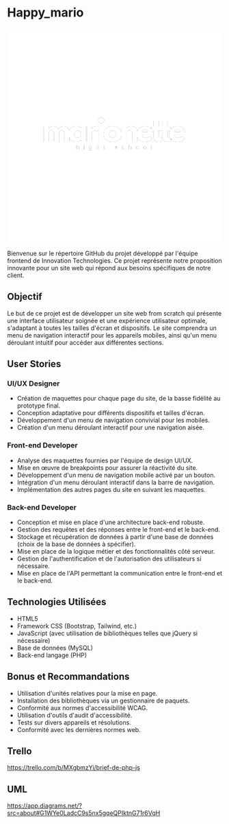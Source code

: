 # Happy_mario

![Logo de mon projet](assets\images\marionette2fv.png)

Bienvenue sur le répertoire GitHub du projet développé par l'équipe frontend de Innovation Technologies. Ce projet représente notre proposition innovante pour un site web qui répond aux besoins spécifiques de notre client.

## Objectif

Le but de ce projet est de développer un site web from scratch qui présente une interface utilisateur soignée et une expérience utilisateur optimale, s'adaptant à toutes les tailles d'écran et dispositifs. Le site comprendra un menu de navigation interactif pour les appareils mobiles, ainsi qu'un menu déroulant intuitif pour accéder aux différentes sections.

## User Stories

### UI/UX Designer

- Création de maquettes pour chaque page du site, de la basse fidélité au prototype final.
- Conception adaptative pour différents dispositifs et tailles d'écran.
- Développement d'un menu de navigation convivial pour les mobiles.
- Création d'un menu déroulant interactif pour une navigation aisée.

### Front-end Developer

- Analyse des maquettes fournies par l'équipe de design UI/UX.
- Mise en œuvre de breakpoints pour assurer la réactivité du site.
- Développement d'un menu de navigation mobile activé par un bouton.
- Intégration d'un menu déroulant interactif dans la barre de navigation.
- Implémentation des autres pages du site en suivant les maquettes.

### Back-end Developer

- Conception et mise en place d'une architecture back-end robuste.
- Gestion des requêtes et des réponses entre le front-end et le back-end.
- Stockage et récupération de données à partir d'une base de données (choix de la base de données à spécifier).
- Mise en place de la logique métier et des fonctionnalités côté serveur.
- Gestion de l'authentification et de l'autorisation des utilisateurs si nécessaire.
- Mise en place de l'API permettant la communication entre le front-end et le back-end.

## Technologies Utilisées

- HTML5
- Framework CSS (Bootstrap, Tailwind, etc.)
- JavaScript (avec utilisation de bibliothèques telles que jQuery si nécessaire)
- Base de données (MySQL)
- Back-end langage (PHP)

## Bonus et Recommandations

- Utilisation d'unités relatives pour la mise en page.
- Installation des bibliothèques via un gestionnaire de paquets.
- Conformité aux normes d'accessibilité WCAG.
- Utilisation d'outils d'audit d'accessibilité.
- Tests sur divers appareils et résolutions.
- Conformité avec les dernières normes web.

## Trello
https://trello.com/b/MXgbmzYi/brief-de-php-js

## UML
https://app.diagrams.net/?src=about#G1WYe0LadcC9s5nx5gqeQPIktnG71r6VqH
